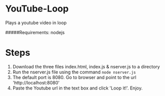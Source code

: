 YouTube-Loop
============

Plays a youtube video in loop

#####Requirements: nodejs

Steps
=====

1. Download the three files index.html, index.js & nserver.js to a directory
2. Run the nserver.js file using the command `node nserver.js`
3. The default port is 8080. Go to browser and point to the url 'http://localhost:8080'
4. Paste the Youtube url in the text box and click 'Loop it!'. Enjoy.


  
